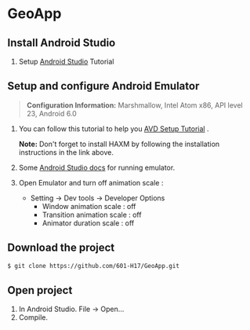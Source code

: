 # GeoApp

## Install Android Studio 

1. Setup [Android Studio](https://developer.android.com/studio/index.html) Tutorial

## Setup and configure Android Emulator
 > **Configuration Information:**
    Marshmallow, Intel Atom x86, API level 23, Android 6.0

1. You can follow this tutorial to help you
    [AVD Setup Tutorial](https://docs.nativescript.org/tooling/android-virtual-devices) .

   **Note:**
        Don't forget to install HAXM by following the installation instructions in the link above.
3. Some [Android Studio docs](https://developer.android.com/studio/run/emulator.html) for running emulator.
    
4. Open Emulator and turn off animation scale :

    - Setting -> Dev tools -> Developer Options
        - Window animation scale : off
        - Transition animation scale : off
        - Animator duration scale : off

## Download the project
```bash
$ git clone https://github.com/601-H17/GeoApp.git
```
## Open project

1. In Android Studio. File -> Open...
2. Compile.




